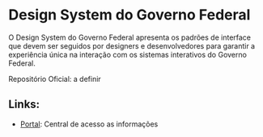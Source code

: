 # Design System do Governo Federal

O Design System do Governo Federal apresenta os padrões de interface que devem ser seguidos por designers e desenvolvedores para garantir a experiência única na interação com os sistemas interativos do Governo Federal.

Repositório Oficial: a definir

Links:
-----
* [Portal](https://dsgov.estaleiro.serpro.gov.br/ds/home): Central de acesso as informações

